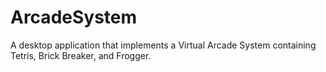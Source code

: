 # ArcadeSystem
A desktop application that implements a Virtual Arcade System containing Tetris, Brick Breaker, and Frogger.
